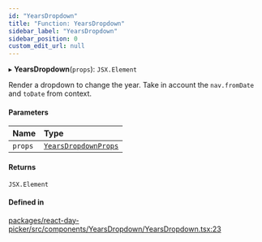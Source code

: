 ```yaml
---
id: "YearsDropdown"
title: "Function: YearsDropdown"
sidebar_label: "YearsDropdown"
sidebar_position: 0
custom_edit_url: null
---
```


▸ **YearsDropdown**(`props`): `JSX.Element`

Render a dropdown to change the year. Take in account the `nav.fromDate` and
`toDate` from context.

#### Parameters

| Name | Type |
| :------ | :------ |
| `props` | [`YearsDropdownProps`](../interfaces/YearsDropdownProps) |

#### Returns

`JSX.Element`

#### Defined in

[packages/react-day-picker/src/components/YearsDropdown/YearsDropdown.tsx:23](https://github.com/gpbl/react-day-picker/blob/b5db746c/packages/react-day-picker/src/components/YearsDropdown/YearsDropdown.tsx#L23)

